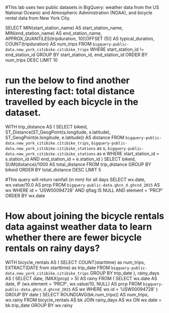 #This lab uses two public datasets in BigQuery: weather data from the US National Oceanic and Atmospheric Administration (NOAA), and bicycle rental data from New York City.


SELECT
  MIN(start_station_name) AS start_station_name,
  MIN(end_station_name) AS end_station_name,
  APPROX_QUANTILES(tripduration, 10)[OFFSET (5)] AS typical_duration,
  COUNT(tripduration) AS num_trips
FROM
  `bigquery-public-data.new_york_citibike.citibike_trips`
WHERE
  start_station_id != end_station_id
GROUP BY
  start_station_id,
  end_station_id
ORDER BY
  num_trips DESC
LIMIT
  10
  
# run the below to find another interesting fact: total distance travelled by each bicycle in the dataset. 
 
  WITH
  trip_distance AS (
SELECT
  bikeid,
  ST_Distance(ST_GeogPoint(s.longitude,
      s.latitude),
    ST_GeogPoint(e.longitude,
      e.latitude)) AS distance
FROM
  `bigquery-public-data.new_york_citibike.citibike_trips`,
  `bigquery-public-data.new_york_citibike.citibike_stations` as s,
  `bigquery-public-data.new_york_citibike.citibike_stations` as e
WHERE
  start_station_id = s.station_id
  AND end_station_id = e.station_id )
SELECT
  bikeid,
  SUM(distance)/1000 AS total_distance
FROM
  trip_distance
GROUP BY
  bikeid
ORDER BY
  total_distance DESC
LIMIT
  5
  
  
#This query will return rainfall (in mm) for all days 
  SELECT
  wx.date,
  wx.value/10.0 AS prcp
FROM
  `bigquery-public-data.ghcn_d.ghcnd_2015` AS wx
WHERE
  id = 'USW00094728'
  AND qflag IS NULL
  AND element = 'PRCP'
ORDER BY
  wx.date
  
  
  
  
 # How about joining the bicycle rentals data against weather data to learn whether there are fewer bicycle rentals on rainy days?
  WITH bicycle_rentals AS (
  SELECT
    COUNT(starttime) as num_trips,
    EXTRACT(DATE from starttime) as trip_date
  FROM `bigquery-public-data.new_york_citibike.citibike_trips`
  GROUP BY trip_date
),
rainy_days AS
(
SELECT
  date,
  (MAX(prcp) > 5) AS rainy
FROM (
  SELECT
    wx.date AS date,
    IF (wx.element = 'PRCP', wx.value/10, NULL) AS prcp
  FROM
    `bigquery-public-data.ghcn_d.ghcnd_2015` AS wx
  WHERE
    wx.id = 'USW00094728'
)
GROUP BY
  date
)
SELECT
  ROUND(AVG(bk.num_trips)) AS num_trips,
  wx.rainy
FROM bicycle_rentals AS bk
JOIN rainy_days AS wx
ON wx.date = bk.trip_date
GROUP BY wx.rainy
